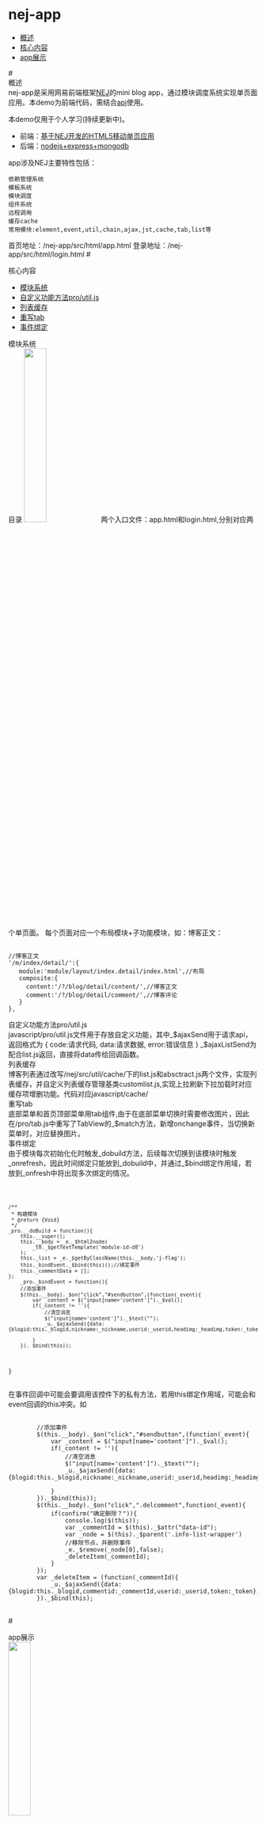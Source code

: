 # nej-app
 <ul>
 <li><a href="#descript">概述</a></li>
 <li><a href="#keyword">核心内容</a></li>
 <li><a href="#show">app展示</a></li>
 </ul>
#<div id="#descript">概述</div>
nej-app是采用网易前端框架<a href="https://github.com/NEYouFan/nej-framework">NEJ</a>的mini blog app，通过模块调度系统实现单页面应用。本demo为前端代码，需结合<a href="https://github.com/luyanchen/node-blog/">api</a>使用。

本demo仅用于个人学习(持续更新中)。
 <ul>
 <li>前端：<a href="https://github.com/luyanchen/nej-blog/">基于NEJ开发的HTML5移动单页应用</a></li>
 <li>后端：<a href="https://github.com/luyanchen/node-blog/">nodejs+express+mongodb</a></li>
 </ul>
 
app涉及NEJ主要特性包括：

    依赖管理系统
    模板系统
    模块调度
    组件系统
    远程调用 
    缓存cache
    常用模块:element,event,util,chain,ajax,jst,cache,tab,list等
   
 首页地址：/nej-app/src/html/app.html
 登录地址：/nej-app/src/html/login.html
#<div id="keyword">核心内容</div> 
 <ul>
 <li><a href="#module">模块系统</a></li>
 <li><a href="#util">自定义功能方法pro/util.js</a></li>
 <li><a href="#cache">列表缓存</a></li>
 <li><a href="#tab">重写tab</a></li>
 <li><a href="#bind">事件绑定</a></li>
 </ul>
<div id="module">模块系统</div>
目录
<img src="https://github.com/luyanchen/nej-app/blob/master/res/dispaly/14.png" width = "30%" />
两个入口文件：app.html和login.html,分别对应两个单页面。
每个页面对应一个布局模块+子功能模块，如：博客正文：
<pre><code>                  
//博客正文
'/m/index/detail/':{
   module:'module/layout/index.detail/index.html',//布局
   composite:{
     content:'/?/blog/detail/content/',//博客正文
     comment:'/?/blog/detail/comment/',//博客评论
   }
},
</code></pre>
<div id="util">自定义功能方法pro/util.js</div>
javascript/pro/util.js文件用于存放自定义功能，其中_$ajaxSend用于请求api，返回格式为
{
code:请求代码,
data:请求数据,
error:错误信息
}
_$ajaxListSend为配合list.js返回，直接将data传给回调函数。

<div id="cache">列表缓存</div>博客列表通过改写/nej/src/util/cache/下的list.js和absctract.js两个文件，实现列表缓存，并自定义列表缓存管理基类customlist.js,实现上拉刷新下拉加载时对应缓存项增删功能。代码对应javascript/cache/

<div id="tab">重写tab</div>底部菜单和首页顶部菜单用tab组件,由于在底部菜单切换时需要修改图片，因此在/pro/tab.js中重写了TabView的_$match方法，新增onchange事件，当切换新菜单时，对应替换图片。
<div id="bind">事件绑定</div>由于模块每次初始化化时触发_dobuild方法，后续每次切换到该模块时触发_onrefresh，因此时间绑定只能放到_dobuild中，并通过_$bind绑定作用域，若放到_onfresh中将出现多次绑定的情况。
<pre><code>
    
    /**
     * 构建模块
     * @return {Void}
     */
    _pro.__doBuild = function(){
        this.__super();
        this.__body = _e._$html2node(
            _t0._$getTextTemplate('module-id-d8')
        );
        this._list = _e._$getByClassName(this.__body,'j-flag');
        this._bindEvent._$bind(this)();//绑定事件
        this._commentData = [];
    };
        _pro._bindEvent = function(){
        //添加事件
        $(this.__body)._$on("click","#sendbutton",(function(_event){
            var _content = $("input[name='content']")._$val();  
            if(_content != ''){
                //清空消息
                $("input[name='content']")._$text("");
                _u._$ajaxSend({data:{blogid:this._blogid,nickname:_nickname,userid:_userid,headimg:_headimg,token:_token,content:_content},url:'blog/comment/add',method:'post',callback:this._addCommentCallback._$bind(this)}); 

            }
        })._$bind(this));
   }
</code></pre>在事件回调中可能会要调用该控件下的私有方法，若用this绑定作用域，可能会和event回调的this冲突。如
<pre>
<code>
        //添加事件
        $(this.__body)._$on("click","#sendbutton",(function(_event){
            var _content = $("input[name='content']")._$val();  
            if(_content != ''){
                //清空消息
                $("input[name='content']")._$text("");
                _u._$ajaxSend({data:{blogid:this._blogid,nickname:_nickname,userid:_userid,headimg:_headimg,token:_token,content:_content},url:'blog/comment/add',method:'post',callback:this._addCommentCallback._$bind(this)}); 

            }
        })._$bind(this));  
        $(this.__body)._$on("click",".delcomment",function(_event){
            if(confirm("确定删除？")){
                console.log($(this));
                var _commentId = $(this)._$attr("data-id");
                var _node = $(this)._$parent('.info-list-wrapper')
                //移除节点，并删除事件
                _e._$remove(_node[0],false);
                _deleteItem(_commentId);
            }
        });
        var _deleteItem = (function(_commentId){
            _u._$ajaxSend({data:{blogid:this._blogid,commentid:_commentId,userid:_userid,token:_token},url:'blog/comment/delete',method:'post',callback:this._deleteCommentCallback._$bind(this)});                 
        })._$bind(this);
</code>
</pre>
#<div id="show">app展示</div>
<img src="https://github.com/luyanchen/nej-app/blob/master/res/dispaly/1.png" width = "30%" />

<img src="https://github.com/luyanchen/nej-app/blob/master/res/dispaly/2.png" width = "30%" />

<img src="https://github.com/luyanchen/nej-app/blob/master/res/dispaly/3.png" width = "30%" />

<img src="https://github.com/luyanchen/nej-app/blob/master/res/dispaly/4.png" width = "30%" />

<img src="https://github.com/luyanchen/nej-app/blob/master/res/dispaly/5.png" width = "30%" />

<img src="https://github.com/luyanchen/nej-app/blob/master/res/dispaly/6.png" width = "30%" />

<img src="https://github.com/luyanchen/nej-app/blob/master/res/dispaly/7.png" width = "30%" />

<img src="https://github.com/luyanchen/nej-app/blob/master/res/dispaly/8.png" width = "30%" />

<img src="https://github.com/luyanchen/nej-app/blob/master/res/dispaly/9.png" width = "30%" />

<img src="https://github.com/luyanchen/nej-app/blob/master/res/dispaly/10.png" width = "30%" />

<img src="https://github.com/luyanchen/nej-app/blob/master/res/dispaly/11.png" width = "30%" />

<img src="https://github.com/luyanchen/nej-app/blob/master/res/dispaly/12.png" width = "30%" />

<img src="https://github.com/luyanchen/nej-app/blob/master/res/dispaly/13.png" width = "30%" />


 
